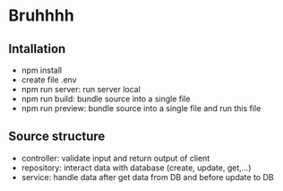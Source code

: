 # Bruhhhh

## Intallation

- npm install
- create file .env
- npm run server: run server local
- npm run build: bundle source into a single file
- npm run preview: bundle source into a single file and run this file

## Source structure

- controller: validate input and return output of client
- repository: interact data with database (create, update, get,...)
- service: handle data after get data from DB and before update to DB
